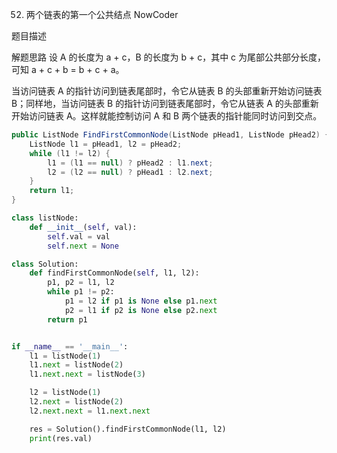 52. 两个链表的第一个公共结点
NowCoder

题目描述


解题思路
设 A 的长度为 a + c，B 的长度为 b + c，其中 c 为尾部公共部分长度，可知 a + c + b = b + c + a。

当访问链表 A 的指针访问到链表尾部时，令它从链表 B 的头部重新开始访问链表 B；同样地，当访问链表 B 的指针访问到链表尾部时，令它从链表 A 的头部重新开始访问链表 A。这样就能控制访问 A 和 B 两个链表的指针能同时访问到交点。

```java
public ListNode FindFirstCommonNode(ListNode pHead1, ListNode pHead2) {
    ListNode l1 = pHead1, l2 = pHead2;
    while (l1 != l2) {
        l1 = (l1 == null) ? pHead2 : l1.next;
        l2 = (l2 == null) ? pHead1 : l2.next;
    }
    return l1;
}
```

```python
class listNode:
    def __init__(self, val):
        self.val = val
        self.next = None 

class Solution:
    def findFirstCommonNode(self, l1, l2):
        p1, p2 = l1, l2
        while p1 != p2:
            p1 = l2 if p1 is None else p1.next
            p2 = l1 if p2 is None else p2.next
        return p1


if __name__ == '__main__':
    l1 = listNode(1)
    l1.next = listNode(2)
    l1.next.next = listNode(3)

    l2 = listNode(1)
    l2.next = listNode(2)
    l2.next.next = l1.next.next

    res = Solution().findFirstCommonNode(l1, l2)
    print(res.val)
```
